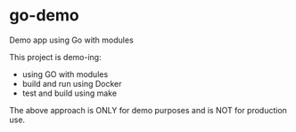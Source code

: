 # go-demo
Demo app using Go with modules

This project is demo-ing:
- using GO with modules
- build and run using Docker
- test and build using make

The above approach is ONLY for demo purposes and is NOT for production use.
